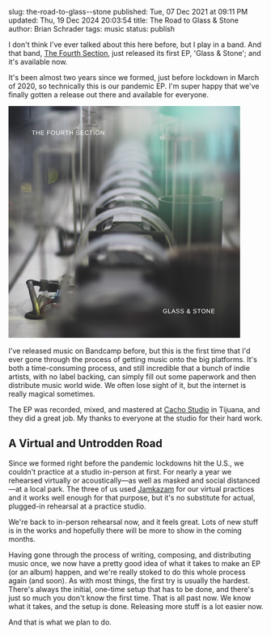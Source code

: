 slug: the-road-to-glass--stone
published: Tue, 07 Dec 2021 at 09:11 PM
updated: Thu, 19 Dec 2024 20:03:54 
title: The Road to Glass & Stone
author: Brian Schrader
tags: music
status: publish

I don't think I've ever talked about this here before, but I play in a band. And that band, [The Fourth Section][1], just released its first EP, 'Glass & Stone'; and it's available now.

It's been almost two years since we formed, just before lockdown in March of 2020, so technically this is our pandemic EP. I'm super happy that we've finally gotten a release out there and available for everyone.

[<img
    src="/images/blog/glass_and_stone.png"
    alt="Glass & Stone"
    class="image-center"
/>](https://thefourthsection.com)

I've released music on Bandcamp before, but this is the first time that I'd ever gone through the process of getting music onto the big platforms. It's both a time-consuming process, and still incredible that a bunch of indie artists, with no label backing, can simply fill out some paperwork and then distribute music world wide. We often lose sight of it, but the internet is really magical sometimes.

The EP was recorded, mixed, and mastered at [Cacho Studio][2] in Tijuana, and they did a great job. My thanks to everyone at the studio for their hard work.


## A Virtual and Untrodden Road

Since we formed right before the pandemic lockdowns hit the U.S., we couldn't practice at a studio in-person at first. For nearly a year we rehearsed virtually or acoustically&mdash;as well as masked and social distanced&mdash;at a local park. The three of us used [Jamkazam][3] for our virtual practices and it works well enough for that purpose, but it's no substitute for actual, plugged-in rehearsal at a practice studio.

We're back to in-person rehearsal now, and it feels great. Lots of new stuff is in the works and hopefully there will be more to show in the coming months.

Having gone through the process of writing, composing, and distributing music once, we now have a pretty good idea of what it takes to make an EP (or an album) happen, and we're really stoked to do this whole process again (and soon). As with most things, the first try is usually the hardest. There's always the initial, one-time setup that has to be done, and there's just so much you don't know the first time. That is all past now. We know what it takes, and the setup is done. Releasing more stuff is a lot easier now.

And that is what we plan to do.


[1]: https://thefourthsection.com
[2]: https://www.cachoestudio.com
[3]: https://jamkazam.com
